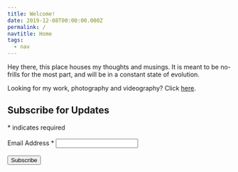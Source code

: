 ```yaml
---
title: Welcome!
date: 2019-12-08T00:00:00.000Z
permalink: /
navtitle: Home
tags:
  - nav
---
```

Hey there, this place houses my thoughts and musings. It is meant to be no-frills for the most part, and will be in a constant state of evolution.

Looking for my work, photography and videography? Click [here](https://iamedson.com).

<!-- Begin Mailchimp Signup Form -->
<div id="mc_embed_signup">
<form action="https://iamedson.us3.list-manage.com/subscribe/post?u=e635a988cad42d2c4ba89427a&amp;id=a90c713ca8" method="post" id="mc-embedded-subscribe-form" name="mc-embedded-subscribe-form" class="validate" target="_blank" novalidate>
    <div id="mc_embed_signup_scroll">
	<h2>Subscribe for Updates</h2>
<div class="indicates-required"><span class="asterisk">*</span> indicates required</div>
<div class="mc-field-group">
	<br><label for="mce-EMAIL">Email Address  <span class="asterisk">*</span>
</label>
	<input type="email" value="" name="EMAIL" class="required email" id="mce-EMAIL">
</div>
	<div id="mce-responses" class="clear">
		<div class="response" id="mce-error-response" style="display:none"></div>
		<div class="response" id="mce-success-response" style="display:none"></div>
	</div>    <!-- real people should not fill this in and expect good things - do not remove this or risk form bot signups-->
    <div style="position: absolute; left: -5000px;" aria-hidden="true"><input type="text" name="b_e635a988cad42d2c4ba89427a_a90c713ca8" tabindex="-1" value=""></div>
    <br><div class="clear"><input type="submit" value="Subscribe" name="subscribe" id="mc-embedded-subscribe" class="button"></div>
    </div>
</form>
</div>

<!--End mc_embed_signup-->
